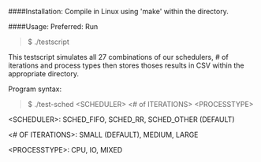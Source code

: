 ####Installation:
Compile in Linux using 'make' within the directory.

####Usage:
Preferred:
Run
>$ ./testscript

This testscript simulates all 27 combinations of our schedulers, # of iterations and process types then stores thoses results in CSV within the appropriate directory.

Program syntax:
>$ ./test-sched \<SCHEDULER> <# of ITERATIONS> \<PROCESSTYPE>

\<SCHEDULER>: SCHED_FIFO, SCHED_RR, SCHED_OTHER (DEFAULT)

\<# OF ITERATIONS>: SMALL (DEFAULT), MEDIUM, LARGE

\<PROCESSTYPE>: CPU, IO, MIXED

